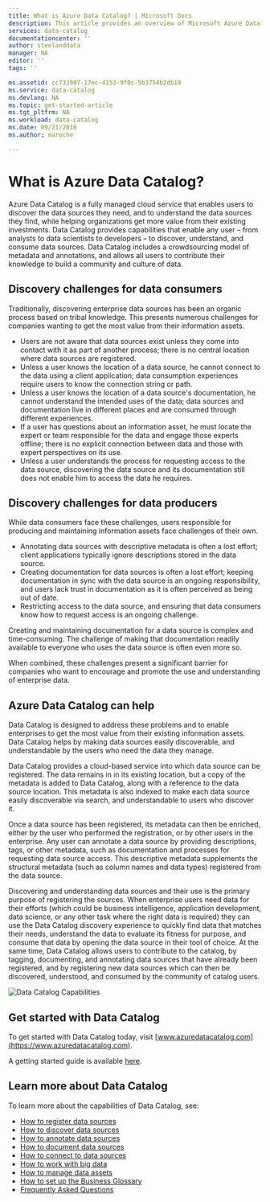 ```yaml
---
title: What is Azure Data Catalog? | Microsoft Docs
description: This article provides an overview of Microsoft Azure Data Catalog, including its features and the problems it is designed to address. Data Catalog provides capabilities that enable any user – from analysts to data scientists to developers – to register, discover, understand, and consume data sources.
services: data-catalog
documentationcenter: ''
author: steelanddata
manager: NA
editor: ''
tags: ''

ms.assetid: cc733907-17ec-4153-9f0c-5b3754b2db19
ms.service: data-catalog
ms.devlang: NA
ms.topic: get-started-article
ms.tgt_pltfrm: NA
ms.workload: data-catalog
ms.date: 09/21/2016
ms.author: maroche

---
```

# What is Azure Data Catalog?
Azure Data Catalog is a fully managed cloud service that enables users to discover the data sources they need, and to understand the data sources they find, while helping organizations get more value from their existing investments. Data Catalog provides capabilities that enable any user – from analysts to data scientists to developers – to discover, understand, and consume data sources. Data Catalog includes a crowdsourcing model of metadata and annotations, and allows all users to contribute their knowledge to build a community and culture of data.

## Discovery challenges for data consumers
Traditionally, discovering enterprise data sources has been an organic process based on tribal knowledge. This presents numerous challenges for companies wanting to get the most value from their information assets.

* Users are not aware that data sources exist unless they come into contact with it as part of another process; there is no central location where data sources are registered.
* Unless a user knows the location of a data source, he cannot connect to the data using a client application; data consumption experiences require users to know the connection string or path.
* Unless a user knows the location of a data source's documentation, he cannot understand the intended uses of the data; data sources and documentation live in different places and are consumed through different experiences.
* If a user has questions about an information asset, he must locate the expert or team responsible for the data and engage those experts offline; there is no explicit connection between data and those with expert perspectives on its use.
* Unless a user understands the process for requesting access to the data source, discovering the data source and its documentation still does not enable him to access the data he requires.

## Discovery challenges for data producers
While data consumers face these challenges, users responsible for producing and maintaining information assets face challenges of their own.

* Annotating data sources with descriptive metadata is often a lost effort; client applications typically ignore descriptions stored in the data source.
* Creating documentation for data sources is often a lost effort; keeping documentation in sync with the data source is an ongoing responsibility, and users lack trust in documentation as it is often perceived as being out of date.
* Restricting access to the data source, and ensuring that data consumers know how to request access is an ongoing challenge.

Creating and maintaining documentation for a data source is complex and time-consuming. The challenge of making that documentation readily available to everyone who uses the data source is often even more so.

When combined, these challenges present a significant barrier for companies who want to encourage and promote the use and understanding of enterprise data.

## Azure Data Catalog can help
Data Catalog is designed to address these problems and to enable enterprises to get the most value from their existing information assets. Data Catalog helps by making data sources easily discoverable, and understandable by the users who need the data they manage.

Data Catalog provides a cloud-based service into which data source can be registered. The data remains in in its existing location, but a copy of the metadata is added to Data Catalog, along with a reference to the data source location. This metadata is also indexed to make each data source easily discoverable via search, and understandable to users who discover it.

Once a data source has been registered, its metadata can then be enriched, either by the user who performed the registration, or by other users in the enterprise. Any user can annotate a data source by providing descriptions, tags, or other metadata, such as documentation and processes for requesting data source access. This descriptive metadata supplements the structural metadata (such as column names and data types) registered from the data source.

Discovering and understanding data sources and their use is the primary purpose of registering the sources. When enterprise users need data for their efforts (which could be business intelligence, application development, data science, or any other task where the right data is required) they can use the Data Catalog discovery experience to quickly find data that matches their needs, understand the data to evaluate its fitness for purpose, and consume that data by opening the data source in their tool of choice. At the same time, Data Catalog allows users to contribute to the catalog, by tagging, documenting, and annotating data sources that have already been registered, and by registering new data sources which can then be discovered, understood, and consumed by the community of catalog users.

![Data Catalog Capabilities](./media/data-catalog-what-is-data-catalog/data-catalog-capabilities.png)

## Get started with Data Catalog
To get started with Data Catalog today, visit [www.azuredatacatalog.com](https://www.azuredatacatalog.com).

A getting started guide is available [here](data-catalog-get-started.md).

## Learn more about Data Catalog
To learn more about the capabilities of Data Catalog, see:

* [How to register data sources](data-catalog-how-to-register.md)
* [How to discover data sources](data-catalog-how-to-discover.md)
* [How to annotate data sources](data-catalog-how-to-annotate.md)
* [How to document data sources](data-catalog-how-to-documentation.md)
* [How to connect to data sources](data-catalog-how-to-connect.md)
* [How to work with big data](data-catalog-how-to-big-data.md)
* [How to manage data assets](data-catalog-how-to-manage.md)
* [How to set up the Business Glossary](data-catalog-how-to-business-glossary.md)
* [Frequently Asked Questions](data-catalog-frequently-asked-questions.md)

